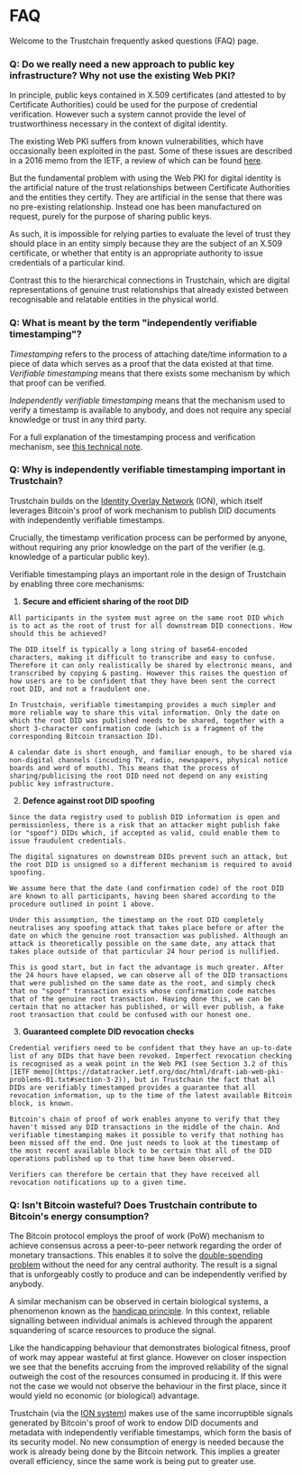 # FAQ

Welcome to the Trustchain frequently asked questions (FAQ) page.

### Q: Do we really need a new approach to public key infrastructure? Why not use the existing Web PKI?

In principle, public keys contained in X.509 certificates (and attested to by Certificate Authorities) could be used for the purpose of credential verification. However such a system cannot provide the level of trustworthiness necessary in the context of digital identity.

The existing Web PKI suffers from known vulnerabilities, which have occasionally been exploited in the past. Some of these issues are described in a 2016 memo from the IETF, a review of which can be found [here](https://github.com/alan-turing-institute/trustchain/wiki/Trustchain:-Review-of-Web-PKI).

But the fundamental problem with using the Web PKI for digital identity is the artificial nature of the trust relationships between Certificate Authorities and the entities they certify. They are artificial in the sense that there was no pre-existing relationship. Instead one has been manufactured on request, purely for the purpose of sharing public keys.

As such, it is impossible for relying parties to evaluate the level of trust they should place in an entity simply because they are the subject of an X.509 certificate, or whether that entity is an appropriate authority to issue credentials of a particular kind.

Contrast this to the hierarchical connections in Trustchain, which are digital representations of genuine trust relationships that already existed between recognisable and relatable entities in the physical world.

### Q: What is meant by the term "independently verifiable timestamping"?

*Timestamping* refers to the process of attaching date/time information to a piece of data which serves as a proof that the data existed at that time. *Verifiable timestamping* means that there exists some mechanism by which that proof can be verified.

*Independently verifiable timestamping* means that the mechanism used to verify a timestamp is available to anybody, and does not require any special knowledge or trust in any third party.

For a full explanation of the timestamping process and verification mechanism, see [this technical note](https://github.com/alan-turing-institute/trustchain/wiki/Trustchain-Technical-Notes#independently-verifiable-timestamping).

### Q: Why is independently verifiable timestamping important in Trustchain?

Trustchain builds on the [Identity Overlay Network](https://identity.foundation/ion/) (ION), which itself leverages Bitcoin's proof of work mechanism to publish DID documents with independently verifiable timestamps.

Crucially, the timestamp verification process can be performed by anyone, without requiring any prior knowledge on the part of the verifier (e.g. knowledge of a particular public key).

Verifiable timestamping plays an important role in the design of Trustchain by enabling three core mechanisms:

  1. **Secure and efficient sharing of the root DID**

    All participants in the system must agree on the same root DID which is to act as the root of trust for all downstream DID connections. How should this be achieved?

    The DID itself is typically a long string of base64-encoded characters, making it difficult to transcribe and easy to confuse. Therefore it can only realistically be shared by electronic means, and transcribed by copying & pasting. However this raises the question of how users are to be confident that they have been sent the correct root DID, and not a fraudulent one.

    In Trustchain, verifiable timestamping provides a much simpler and more reliable way to share this vital information. Only the date on which the root DID was published needs to be shared, together with a short 3-character confirmation code (which is a fragment of the corresponding Bitcoin transaction ID).

    A calendar date is short enough, and familiar enough, to be shared via non-digital channels (incuding TV, radio, newspapers, physical notice boards and word of mouth). This means that the process of sharing/publicising the root DID need not depend on any existing public key infrastructure.

  2. **Defence against root DID spoofing**

    Since the data registry used to publish DID information is open and permissionless, there is a risk that an attacker might publish fake (or "spoof") DIDs which, if accepted as valid, could enable them to issue fraudulent credentials.

    The digital signatures on downstream DIDs prevent such an attack, but the root DID is unsigned so a different mechanism is required to avoid spoofing.

    We assume here that the date (and confirmation code) of the root DID are known to all participants, having been shared according to the procedure outlined in point 1 above.

    Under this assumption, the timestamp on the root DID completely neutralises any spoofing attack that takes place before or after the date on which the genuine root transaction was published. Although an attack is theoretically possible on the same date, any attack that takes place outside of that particular 24 hour period is nullified.

    This is good start, but in fact the advantage is much greater. After the 24 hours have elapsed, we can observe all of the DID transactions that were published on the same date as the root, and simply check that no "spoof" transaction exists whose confirmation code matches that of the genuine root transaction. Having done this, we can be certain that no attacker has published, or will ever publish, a fake root transaction that could be confused with our honest one.

  3. **Guaranteed complete DID revocation checks**

    Credential verifiers need to be confident that they have an up-to-date list of any DIDs that have been revoked. Imperfect revocation checking is recognised as a weak point in the Web PKI (see Section 3.2 of this [IETF memo](https://datatracker.ietf.org/doc/html/draft-iab-web-pki-problems-01.txt#section-3-2)), but in Trustchain the fact that all DIDs are verifiably timestamped provides a guarantee that all revocation information, up to the time of the latest available Bitcoin block, is known.

    Bitcoin's chain of proof of work enables anyone to verify that they haven't missed any DID transactions in the middle of the chain. And verifiable timestamping makes it possible to verify that nothing has been missed off the end. One just needs to look at the timestamp of the most recent available block to be certain that all of the DID operations published up to that time have been observed.

    Verifiers can therefore be certain that they have received all revocation notifications up to a given time.

### Q: Isn't Bitcoin wasteful? Does Trustchain contribute to Bitcoin's energy consumption?

The Bitcoin protocol employs the proof of work (PoW) mechanism to achieve consensus across a peer-to-peer network regarding the order of monetary transactions. This enables it to solve the [double-spending problem](https://en.wikipedia.org/wiki/Double-spending) without the need for any central authority. The result is a signal that is unforgeably costly to produce and can be independently verified by anybody.

A similar mechanism can be observed in certain biological systems, a phenomenon known as the [handicap principle](https://en.wikipedia.org/wiki/Handicap_principle). In this context, reliable signalling between individual animals is achieved through the apparent squandering of scarce resources to produce the signal.

Like the handicapping behaviour that demonstrates biological fitness, proof of work may appear wasteful at first glance. However on closer inspection we see that the benefits accruing from the improved reliability of the signal outweigh the cost of the resources consumed in producing it. If this were not the case we would not observe the behaviour in the first place, since it would yield no economic (or biological) advantage.

Trustchain (via the [ION system](https://identity.foundation/ion/)) makes use of the same incorruptible signals generated by Bitcoin's proof of work to endow DID documents and metadata with independently verifiable timestamps, which form the basis of its security model. No new consumption of energy is needed because the work is already being done by the Bitcoin network. This implies a greater overall efficiency, since the same work is being put to greater use.

&nbsp;
